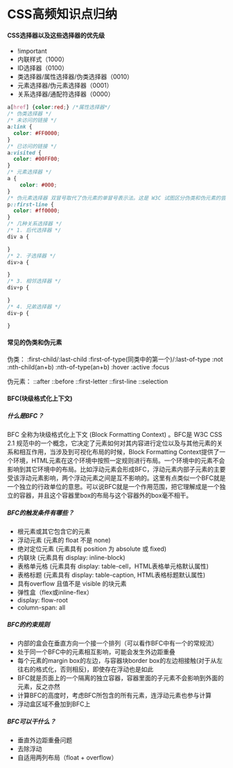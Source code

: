 # CSS高频知识点归纳

#### CSS选择器以及这些选择器的优先级
+ !important
+ 内联样式（1000）
+ ID选择器（0100）
+ 类选择器/属性选择器/伪类选择器（0010）
+ 元素选择器/伪元素选择器（0001）
+ 关系选择器/通配符选择器（0000）
```css
a[href] {color:red;} /*属性选择器*/
/* 伪类选择器 */
/* 未访问的链接 */
a:link {
  color: #FF0000;
}
/* 已访问的链接 */
a:visited {
  color: #00FF00;
}
/* 元素选择器 */
a {
    color: #000;
}
/* 伪元素选择器 双冒号取代了伪元素的单冒号表示法。这是 W3C 试图区分伪类和伪元素的尝试*/
p::first-line {
  color: #ff0000;
}
/* 几种关系选择器 */
/* 1. 后代选择器 */
div a {

}
/* 2. 子选择器 */
div>a {

}
/* 3. 相邻选择器 */
div+p {

}
/* 4. 兄弟选择器 */
div~p {

}
```

#### 常见的伪类和伪元素
伪类：
:first-child/:last-child
:first-of-type(同类中的第一个)/:last-of-type
:not
:nth-child(an+b)
:nth-of-type(an+b)
:hover
:active
:focus

伪元素：
::after
::before
::first-letter
::first-line
::selection

#### BFC(块级格式化上下文)

##### 什么是BFC？
BFC 全称为块级格式化上下文 (Block Formatting Context) 。BFC是 W3C CSS 2.1 规范中的一个概念，它决定了元素如何对其内容进行定位以及与其他元素的关系和相互作用，当涉及到可视化布局的时候，Block Formatting Context提供了一个环境，HTML元素在这个环境中按照一定规则进行布局。一个环境中的元素不会影响到其它环境中的布局。比如浮动元素会形成BFC，浮动元素内部子元素的主要受该浮动元素影响，两个浮动元素之间是互不影响的。这里有点类似一个BFC就是一个独立的行政单位的意思。可以说BFC就是一个作用范围，把它理解成是一个独立的容器，并且这个容器里box的布局与这个容器外的box毫不相干。

##### BFC的触发条件有哪些？
+ 根元素或其它包含它的元素
+ 浮动元素 (元素的 float 不是 none)
+ 绝对定位元素 (元素具有 position 为 absolute 或 fixed)
+ 内联块 (元素具有 display: inline-block)
+ 表格单元格 (元素具有 display: table-cell，HTML表格单元格默认属性)
+ 表格标题 (元素具有 display: table-caption, HTML表格标题默认属性)
+ 具有overflow 且值不是 visible 的块元素
+ 弹性盒（flex或inline-flex）
+ display: flow-root
+ column-span: all

##### BFC的约束规则
+ 内部的盒会在垂直方向一个接一个排列（可以看作BFC中有一个的常规流）
+ 处于同一个BFC中的元素相互影响，可能会发生外边距重叠
+ 每个元素的margin box的左边，与容器块border box的左边相接触(对于从左往右的格式化，否则相反)，即使存在浮动也是如此
+ BFC就是页面上的一个隔离的独立容器，容器里面的子元素不会影响到外面的元素，反之亦然
+ 计算BFC的高度时，考虑BFC所包含的所有元素，连浮动元素也参与计算
+ 浮动盒区域不叠加到BFC上

##### BFC可以干什么？
+ 垂直外边距重叠问题
+ 去除浮动
+ 自适用两列布局（float + overflow）